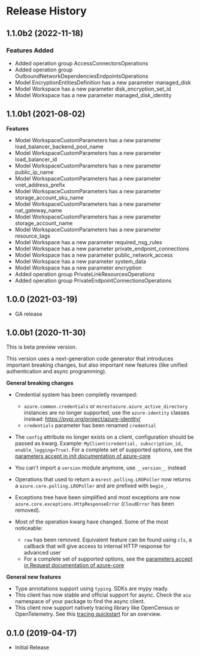# Release History

## 1.1.0b2 (2022-11-18)

### Features Added

  - Added operation group AccessConnectorsOperations
  - Added operation group OutboundNetworkDependenciesEndpointsOperations
  - Model EncryptionEntitiesDefinition has a new parameter managed_disk
  - Model Workspace has a new parameter disk_encryption_set_id
  - Model Workspace has a new parameter managed_disk_identity

## 1.1.0b1 (2021-08-02)

**Features**

  - Model WorkspaceCustomParameters has a new parameter load_balancer_backend_pool_name
  - Model WorkspaceCustomParameters has a new parameter load_balancer_id
  - Model WorkspaceCustomParameters has a new parameter public_ip_name
  - Model WorkspaceCustomParameters has a new parameter vnet_address_prefix
  - Model WorkspaceCustomParameters has a new parameter storage_account_sku_name
  - Model WorkspaceCustomParameters has a new parameter nat_gateway_name
  - Model WorkspaceCustomParameters has a new parameter storage_account_name
  - Model WorkspaceCustomParameters has a new parameter resource_tags
  - Model Workspace has a new parameter required_nsg_rules
  - Model Workspace has a new parameter private_endpoint_connections
  - Model Workspace has a new parameter public_network_access
  - Model Workspace has a new parameter system_data
  - Model Workspace has a new parameter encryption
  - Added operation group PrivateLinkResourcesOperations
  - Added operation group PrivateEndpointConnectionsOperations

## 1.0.0 (2021-03-19)

- GA release

## 1.0.0b1 (2020-11-30)

This is beta preview version.

This version uses a next-generation code generator that introduces important breaking changes, but also important new features (like unified authentication and async programming).

**General breaking changes**

- Credential system has been completly revamped:

  - `azure.common.credentials` or `msrestazure.azure_active_directory` instances are no longer supported, use the `azure-identity` classes instead: https://pypi.org/project/azure-identity/
  - `credentials` parameter has been renamed `credential`

- The `config` attribute no longer exists on a client, configuration should be passed as kwarg. Example: `MyClient(credential, subscription_id, enable_logging=True)`. For a complete set of
  supported options, see the [parameters accept in init documentation of azure-core](https://github.com/Azure/azure-sdk-for-python/blob/main/sdk/core/azure-core/CLIENT_LIBRARY_DEVELOPER.md#available-policies)
- You can't import a `version` module anymore, use `__version__` instead
- Operations that used to return a `msrest.polling.LROPoller` now returns a `azure.core.polling.LROPoller` and are prefixed with `begin_`.
- Exceptions tree have been simplified and most exceptions are now `azure.core.exceptions.HttpResponseError` (`CloudError` has been removed).
- Most of the operation kwarg have changed. Some of the most noticeable:

  - `raw` has been removed. Equivalent feature can be found using `cls`, a callback that will give access to internal HTTP response for advanced user
  - For a complete set of
  supported options, see the [parameters accept in Request documentation of azure-core](https://github.com/Azure/azure-sdk-for-python/blob/main/sdk/core/azure-core/CLIENT_LIBRARY_DEVELOPER.md#available-policies)

**General new features**

- Type annotations support using `typing`. SDKs are mypy ready.
- This client has now stable and official support for async. Check the `aio` namespace of your package to find the async client.
- This client now support natively tracing library like OpenCensus or OpenTelemetry. See this [tracing quickstart](https://github.com/Azure/azure-sdk-for-python/tree/main/sdk/core/azure-core-tracing-opentelemetry) for an overview.

## 0.1.0 (2019-04-17)

  - Initial Release